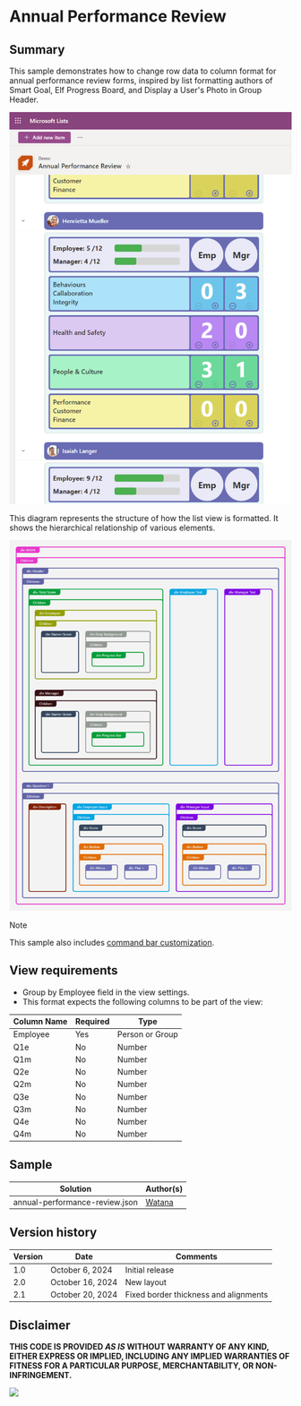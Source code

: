 # Annual Performance Review

## Summary

This sample demonstrates how to change row data to column format for annual performance review forms, inspired by list formatting authors of Smart Goal, Elf Progress Board, and Display a User's Photo in Group Header.

![screenshot of the sample](./assets/screenshot.png)

This diagram represents the structure of how the list view is formatted. It shows the hierarchical relationship of various elements.

![sample structure diagram](./assets/diagram.png)

> [!NOTE]
> This sample also includes [command bar customization](https://learn.microsoft.com/en-us/sharepoint/dev/declarative-customization/view-commandbar-formatting).

## View requirements

- Group by Employee field in the view settings.
- This format expects the following columns to be part of the view:

Column Name | Required | Type
---------- | -------- | ----
Employee   | Yes      | Person or Group
Q1e        | No       | Number
Q1m        | No       | Number
Q2e        | No       | Number
Q2m        | No       | Number
Q3e        | No       | Number
Q3m        | No       | Number
Q4e        | No       | Number
Q4m        | No       | Number

## Sample

Solution|Author(s)
--------|---------
annual-performance-review.json | [Watana](https://github.com/watana2)

## Version history

Version|Date|Comments
-------|----|--------
1.0    |October 6, 2024|Initial release
2.0    |October 16, 2024|New layout
2.1    |October 20, 2024|Fixed border thickness and alignments

## Disclaimer
**THIS CODE IS PROVIDED *AS IS* WITHOUT WARRANTY OF ANY KIND, EITHER EXPRESS OR IMPLIED, INCLUDING ANY IMPLIED WARRANTIES OF FITNESS FOR A PARTICULAR PURPOSE, MERCHANTABILITY, OR NON-INFRINGEMENT.**

<img src="https://pnptelemetry.azurewebsites.net/list-formatting/view-samples/annual-performance-review" />
